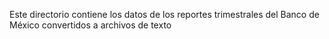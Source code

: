 Este directorio contiene los datos de los reportes trimestrales del Banco de México convertidos a archivos de texto
